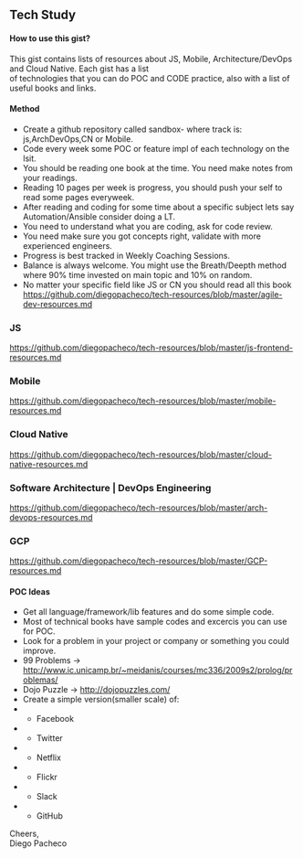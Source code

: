 ## Tech Study

#### How to use this gist?

This gist contains lists of resources about JS, Mobile, Architecture/DevOps and Cloud Native. Each gist has a list <BR> 
of technologies that you can do POC and CODE practice, also with a list of useful books and links. <BR> 

#### Method

* Create a github repository called sandbox-<track> where track is: js,ArchDevOps,CN or Mobile. 
* Code every week some POC or feature impl of each technology on the lsit.
* You should be reading one book at the time. You need make notes from your readings.
* Reading 10 pages per week is progress, you should push your self to read some pages everyweek.
* After reading and coding for some time about a specific subject lets say Automation/Ansible consider doing a LT.
* You need to understand what you are coding, ask for code review. 
* You need make sure you got concepts right, validate with more experienced engineers. 
* Progress is best tracked in Weekly Coaching Sessions. 
* Balance is always welcome. You might use the Breath/Deepth method where 90% time invested on main topic and 10% on random.
* No matter your specific field like JS or CN you should read all this book https://github.com/diegopacheco/tech-resources/blob/master/agile-dev-resources.md

### JS

https://github.com/diegopacheco/tech-resources/blob/master/js-frontend-resources.md

### Mobile

https://github.com/diegopacheco/tech-resources/blob/master/mobile-resources.md

### Cloud Native

https://github.com/diegopacheco/tech-resources/blob/master/cloud-native-resources.md

### Software Architecture | DevOps Engineering

https://github.com/diegopacheco/tech-resources/blob/master/arch-devops-resources.md

### GCP

https://github.com/diegopacheco/tech-resources/blob/master/GCP-resources.md

#### POC Ideas

* Get all language/framework/lib features and do some simple code.
* Most of technical books have sample codes and excercis you can use for POC.
* Look for a problem in your project or company or something you could improve.
* 99 Problems -> http://www.ic.unicamp.br/~meidanis/courses/mc336/2009s2/prolog/problemas/
* Dojo Puzzle -> http://dojopuzzles.com/
* Create a simple version(smaller scale) of:
* - Facebook
* - Twitter
* - Netflix
* - Flickr
* - Slack
* - GitHub

Cheers, <BR>
Diego Pacheco

